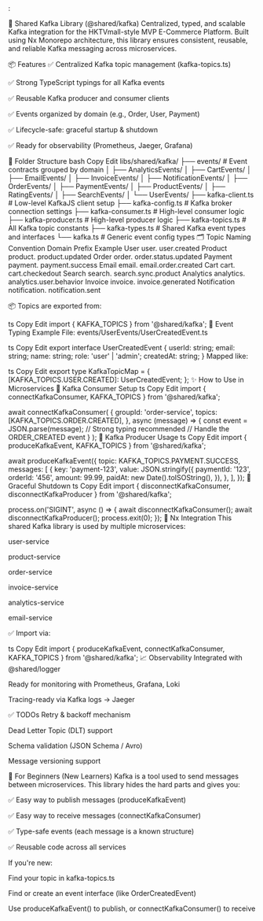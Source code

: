 :

📨 Shared Kafka Library (@shared/kafka)
Centralized, typed, and scalable Kafka integration for the HKTVmall-style MVP E-Commerce Platform. Built using Nx Monorepo architecture, this library ensures consistent, reusable, and reliable Kafka messaging across microservices.

📦 Features
✅ Centralized Kafka topic management (kafka-topics.ts)

✅ Strong TypeScript typings for all Kafka events

✅ Reusable Kafka producer and consumer clients

✅ Events organized by domain (e.g., Order, User, Payment)

✅ Lifecycle-safe: graceful startup & shutdown

✅ Ready for observability (Prometheus, Jaeger, Grafana)

📁 Folder Structure
bash
Copy
Edit
libs/shared/kafka/
├── events/ # Event contracts grouped by domain
│ ├── AnalyticsEvents/
│ ├── CartEvents/
│ ├── EmailEvents/
│ ├── InvoiceEvents/
│ ├── NotificationEvents/
│ ├── OrderEvents/
│ ├── PaymentEvents/
│ ├── ProductEvents/
│ ├── RatingEvents/
│ ├── SearchEvents/
│ └── UserEvents/
├── kafka-client.ts # Low-level KafkaJS client setup
├── kafka-config.ts # Kafka broker connection settings
├── kafka-consumer.ts # High-level consumer logic
├── kafka-producer.ts # High-level producer logic
├── kafka-topics.ts # All Kafka topic constants
├── kafka-types.ts # Shared Kafka event types and interfaces
└── kafka.ts # Generic event config types
🗂️ Topic Naming Convention
Domain Prefix Example
User user. user.created
Product product. product.updated
Order order. order.status.updated
Payment payment. payment.success
Email email. email.order.created
Cart cart. cart.checkedout
Search search. search.sync.product
Analytics analytics. analytics.user.behavior
Invoice invoice. invoice.generated
Notification notification. notification.sent

📦 Topics are exported from:

ts
Copy
Edit
import { KAFKA_TOPICS } from '@shared/kafka';
🧪 Event Typing Example
File: events/UserEvents/UserCreatedEvent.ts

ts
Copy
Edit
export interface UserCreatedEvent {
userId: string;
email: string;
name: string;
role: 'user' | 'admin';
createdAt: string;
}
Mapped like:

ts
Copy
Edit
export type KafkaTopicMap = {
[KAFKA_TOPICS.USER.CREATED]: UserCreatedEvent;
};
✨ How to Use in Microservices
🔽 Kafka Consumer Setup
ts
Copy
Edit
import { connectKafkaConsumer, KAFKA_TOPICS } from '@shared/kafka';

await connectKafkaConsumer(
{
groupId: 'order-service',
topics: [KAFKA_TOPICS.ORDER.CREATED],
},
async (message) => {
const event = JSON.parse(message); // Strong typing recommended
// Handle the ORDER_CREATED event
}
);
🔼 Kafka Producer Usage
ts
Copy
Edit
import { produceKafkaEvent, KAFKA_TOPICS } from '@shared/kafka';

await produceKafkaEvent({
topic: KAFKA_TOPICS.PAYMENT.SUCCESS,
messages: [
{
key: 'payment-123',
value: JSON.stringify({
paymentId: '123',
orderId: '456',
amount: 99.99,
paidAt: new Date().toISOString(),
}),
},
],
});
🧹 Graceful Shutdown
ts
Copy
Edit
import { disconnectKafkaConsumer, disconnectKafkaProducer } from '@shared/kafka';

process.on('SIGINT', async () => {
await disconnectKafkaConsumer();
await disconnectKafkaProducer();
process.exit(0);
});
🔁 Nx Integration
This shared Kafka library is used by multiple microservices:

user-service

product-service

order-service

invoice-service

analytics-service

email-service

✅ Import via:

ts
Copy
Edit
import { produceKafkaEvent, connectKafkaConsumer, KAFKA_TOPICS } from '@shared/kafka';
📈 Observability
Integrated with @shared/logger

Ready for monitoring with Prometheus, Grafana, Loki

Tracing-ready via Kafka logs → Jaeger

✅ TODOs
Retry & backoff mechanism

Dead Letter Topic (DLT) support

Schema validation (JSON Schema / Avro)

Message versioning support

🧠 For Beginners (New Learners)
Kafka is a tool used to send messages between microservices. This library hides the hard parts and gives you:

✅ Easy way to publish messages (produceKafkaEvent)

✅ Easy way to receive messages (connectKafkaConsumer)

✅ Type-safe events (each message is a known structure)

✅ Reusable code across all services

If you're new:

Find your topic in kafka-topics.ts

Find or create an event interface (like OrderCreatedEvent)

Use produceKafkaEvent() to publish, or connectKafkaConsumer() to receive
